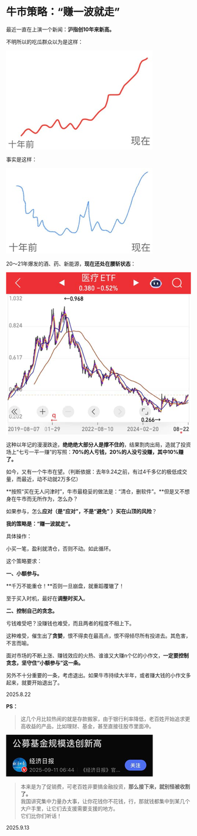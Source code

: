 # 牛市策略：“赚一波就走”
   
最近一直在上演一个新闻：**沪指创10年来新高。**   
   
不明所以的吃瓜群众以为是这样：   
   
![yxtz_250822_01](..\Images\yxtz_250822_01.jpg)   
   
事实是这样：   
   
![yxtz_250822_02](..\Images\yxtz_250822_02.jpg)   
   
20～21年爆发的酒、药、新能源，**现在还处在腰斩状态**：   
   
![yxtz_250822_03](..\Images\yxtz_250822_03.jpg)   
   
这种以年记的漫漫跌途，**绝绝绝大部分人是撑不住的**，结果割肉出局，造就了投资场上“七亏一平一赚”的写照：**70%的人亏钱，20%的人没亏没赚，其中10%赚了。**   
   
   
   
如今，又有一个牛市在望。（判断依据：去年9.24之前，有过4千多亿的极低成交量，而最近，动不动就2万多亿）   
   
**按照“买在无人问津时”，牛市最稳妥的做法是：“清仓，删软件”。**但是又不想身在牛市而无所作为，怎么办？   
   
如果参与，怎么**应对（是“应对”，不是“避免” ）买在山顶的风险**？   
   
   
   
**我的策略是：“赚一波就走”。**   
   
   
   
具体操作：   
   
小买一笔，盈利就清仓，否则不动。如此循环。   
   
   
   
这个策略要求：   
   
**一、小额参与。**   
   
**千万不能重仓！**否则一旦崩盘，就重蹈覆辙了！   
   
   
   
至于买入时机，最好在**调整时买入**。   
   
   
   
**二、控制自己的贪念。**   
   
亏钱难受吧？没赚钱也难受，而且两者的程度不相上下。   
   
这种难受，催生出了**贪婪**，恨不得卖在最高点，恨不得倾尽所有投进去。其危害，不言而喻。   
   
   
   
面对市场的不断上涨、赚钱效应的火热、谁谁又大赚n个亿的小作文，**一定要控制贪念，坚守住“小额参与”这一条。**   
   
   
   
另外不十分重要的一条，考虑退出。如果牛市持续大半年，或者赚大钱的小作文多起来，就要开始退出了。   
   
2025.8.22
   
**PS：**   
> 这几个月比较热闹的就是存款搬家，由于银行利率降低，老百姓开始追求更高收益的产品，比如理财、基金，甚至直接往股市里面冲。   
   
![yxtz_250822_04](..\Images\yxtz_250822_04.jpg)   
   
> 本来是为了促销费，可老百姓非要搞金融投资，**那么接下来，就别怪被收割了。**   
> 我国讲究集中力量办大事，让你花钱你不花钱，行，那就钱都集中到某几个大户手里，让它们去支援需要支援的地方。   
> 它们比你们听话！   
   
2025.9.13   
